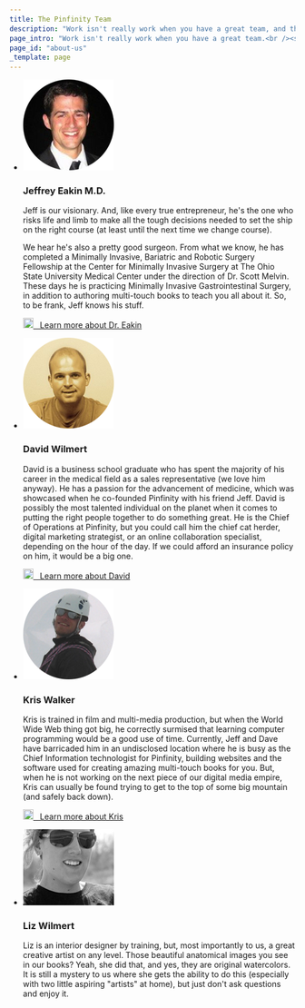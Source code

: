 ```yaml
---
title: The Pinfinity Team
description: "Work isn't really work when you have a great team, and that's how we roll."
page_intro: "Work isn't really work when you have a great team.<br /><span class='sub'>And that's how we roll.</span>"
page_id: "about-us"
_template: page
---
```


<ul class="team">
	<li class="media-box">
		<p class="img">
			<img src="/assets/img/jeffrey-eakin-md.png" alt="Jeffrey Eakin: Founder and CEO." />
		</p>
		<div class="text">
			<h3 class="header light">Jeffrey Eakin M.D.</h3>
			<p class="bio"> Jeff is our visionary. And, like every true entrepreneur,
he's the one who risks life and limb to make all the tough decisions needed to
set the ship on the right course (at least until the next time we change
course).</p>
			<p class="bio">We hear he's also a pretty good surgeon. From what we
know, he has completed a Minimally Invasive, Bariatric and Robotic Surgery
Fellowship at the Center for Minimally Invasive Surgery at The Ohio State
University Medical Center under the direction of Dr. Scott Melvin. These days
he is practicing Minimally Invasive Gastrointestinal Surgery, in addition to
authoring multi-touch books to teach you all about it. So, to be frank, Jeff
knows his stuff.</p>
			<p class="link">
				<a class="button track-link-conversion"
					href="http://www.linkedin.com/pub/jeffrey-l-eakin-m-d/8/79a/338/"
					data-convert-name="about-us Jeff LinkedIn">
					<img src="{{ theme:img src='icons/linkedin.png' }}" width="18px" height="18px" />
					&nbsp;&nbsp;Learn more about Dr. Eakin</a>
			</p>
		</div>
	</li>
	<li class="media-box">
		<p class="img">
			<img src="/assets/img/david-wilmert.png" alt="David Wilmert: Founder and Chief of Operations." />
		</p>
		<div class="text">
			<h3 class="header light">David Wilmert</h3>
			<p class="bio">David is a business school graduate who has spent the
majority of his career in the medical field as a sales representative (we love
him anyway). He has a passion for the advancement of medicine, which was
showcased when he co-founded Pinfinity with his friend Jeff. David is possibly
the most talented individual on the planet when it comes to putting the right
people together to do something great. He is the Chief of Operations at
Pinfinity, but you could call him the chief cat herder, digital marketing
strategist, or an online collaboration specialist, depending on the hour of the
day. If we could afford an insurance policy on him, it would be a big one.</p>
			<p class="link">
				<a class="button track-link-conversion"
					href="http://www.linkedin.com/pub/david-wilmert/1a/640/426/"
					data-convert-name="about-us David LinkedIn">
					<img src="{{ theme:img src='icons/linkedin.png' }}" width="18px" height="18px" />
					&nbsp;&nbsp;Learn more about David</a>
			</p>
		</div>
	</li>
	<li class="media-box">
		<p class="img">
			<img src="/assets/img/kris-walker.png" alt="Kris Walker: Chief software engineer." />
		</p>
		<div class="text">
			<h3 class="header light">Kris Walker</h3>
			<p class="bio">Kris is trained in film and multi-media production, but
when the World Wide Web thing got big, he correctly surmised that learning
computer programming would be a good use of time.  Currently, Jeff and Dave
have barricaded him in an undisclosed location where he is busy as the Chief
Information technologist for Pinfinity, building websites and the software used
for creating amazing multi-touch books for you. But, when he is not working on
the next piece of our digital media empire, Kris can usually be found trying to
get to the top of some big mountain (and safely back down). </p>
			<p class="link">
				<a class="button track-link-conversion"
					href="http://www.linkedin.com/in/kixx7/"
					data-convert-name="about-us Kris LinkedIn">
					<img src="{{ theme:img src='icons/linkedin.png' }}" width="18px" height="18px" />
					&nbsp;&nbsp;Learn more about Kris</a>
			</p>
		</div>
	</li>
	<li class="media-box">
		<p class="img">
			<img src="/assets/img/liz-walker.jpg" alt="Liz Wilmert: The artist." />
		</p>
		<div class="text">
			<h3 class="header light">Liz Wilmert</h3>
			<p class="bio">Liz is an interior designer by training, but, most
importantly to us, a great creative artist on any level. Those beautiful
anatomical images you see in our books? Yeah, she did that, and yes, they are
original watercolors. It is still a mystery to us where she gets the ability to
do this (especially with two little aspiring "artists" at home), but just don't
ask questions and enjoy it.</p>
		</div>
	</li>
</ul>
